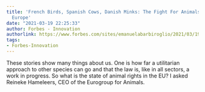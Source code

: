 ```yaml
---
title: 'French Birds, Spanish Cows, Danish Minks: The Fight For Animals’ Rights In
  Europe'
date: "2021-03-19 22:25:33"
author: Forbes - Innovation
authorlink: https://www.forbes.com/sites/emanuelabarbiroglio/2021/03/19/french-birds-spanish-cows-danish-minks-the-fight-for-animals-rights-in-europe/
tags:
- Forbes-Innovation
---
```

These stories show many things about us. One is how far a utilitarian approach to other species can go and that the law is, like in all sectors, a work in progress. So what is the state of animal rights in the EU? I asked Reineke Hameleers, CEO of the Eurogroup for Animals.